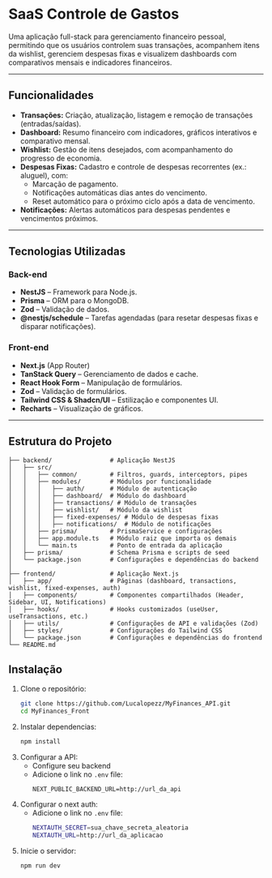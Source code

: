 # SaaS Controle de Gastos

Uma aplicação full-stack para gerenciamento financeiro pessoal, permitindo que os usuários controlem suas transações, acompanhem itens da wishlist, gerenciem despesas fixas e visualizem dashboards com comparativos mensais e indicadores financeiros.

---

## Funcionalidades

- **Transações:** Criação, atualização, listagem e remoção de transações (entradas/saídas).
- **Dashboard:** Resumo financeiro com indicadores, gráficos interativos e comparativo mensal.
- **Wishlist:** Gestão de itens desejados, com acompanhamento do progresso de economia.
- **Despesas Fixas:** Cadastro e controle de despesas recorrentes (ex.: aluguel), com:
    - Marcação de pagamento.
    - Notificações automáticas dias antes do vencimento.
    - Reset automático para o próximo ciclo após a data de vencimento.
- **Notificações:** Alertas automáticos para despesas pendentes e vencimentos próximos.

---

## Tecnologias Utilizadas

### Back-end
- **NestJS** – Framework para Node.js.
- **Prisma** – ORM para o MongoDB.
- **Zod** – Validação de dados.
- **@nestjs/schedule** – Tarefas agendadas (para resetar despesas fixas e disparar notificações).

### Front-end
- **Next.js** (App Router)
- **TanStack Query** – Gerenciamento de dados e cache.
- **React Hook Form** – Manipulação de formulários.
- **Zod** – Validação de formulários.
- **Tailwind CSS & Shadcn/UI** – Estilização e componentes UI.
- **Recharts** – Visualização de gráficos.

---

## Estrutura do Projeto

```plaintext
├── backend/                # Aplicação NestJS
│   ├── src/
│   │   ├── common/         # Filtros, guards, interceptors, pipes
│   │   ├── modules/        # Módulos por funcionalidade
│   │   │   ├── auth/       # Módulo de autenticação
│   │   │   ├── dashboard/  # Módulo do dashboard
│   │   │   ├── transactions/ # Módulo de transações
│   │   │   ├── wishlist/   # Módulo da wishlist
│   │   │   ├── fixed-expenses/ # Módulo de despesas fixas
│   │   │   ├── notifications/  # Módulo de notificações
│   │   ├── prisma/         # PrismaService e configurações
│   │   ├── app.module.ts   # Módulo raiz que importa os demais
│   │   └── main.ts         # Ponto de entrada da aplicação
│   ├── prisma/             # Schema Prisma e scripts de seed
│   └── package.json        # Configurações e dependências do backend
│
├── frontend/               # Aplicação Next.js
│   ├── app/                # Páginas (dashboard, transactions, wishlist, fixed-expenses, auth)
│   ├── components/         # Componentes compartilhados (Header, Sidebar, UI, Notifications)
│   ├── hooks/              # Hooks customizados (useUser, useTransactions, etc.)
│   ├── utils/              # Configurações de API e validações (Zod)
│   ├── styles/             # Configurações do Tailwind CSS
│   └── package.json        # Configurações e dependências do frontend
└── README.md
````
## Instalação
1. Clone o repositório:
   ```bash
   git clone https://github.com/Lucalopezz/MyFinances_API.git
   cd MyFinances_Front
   ```
2. Instalar dependencias:
   ```bash
   npm install
   ```
3. Configurar a API:
   - Configure seu backend
   - Adicione o link no `.env` file:
     ```
     NEXT_PUBLIC_BACKEND_URL=http://url_da_api
     ```
4. Configurar o next auth:
   - Adicione o link no `.env` file:
       ```bash
       NEXTAUTH_SECRET=sua_chave_secreta_aleatoria
       NEXTAUTH_URL=http://url_da_aplicacao
       ```
6. Inicie o servidor:
   ```bash
   npm run dev
   ```







